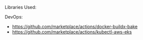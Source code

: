 Libraries Used:






DevOps:
- https://github.com/marketplace/actions/docker-buildx-bake
- https://github.com/marketplace/actions/kubectl-aws-eks